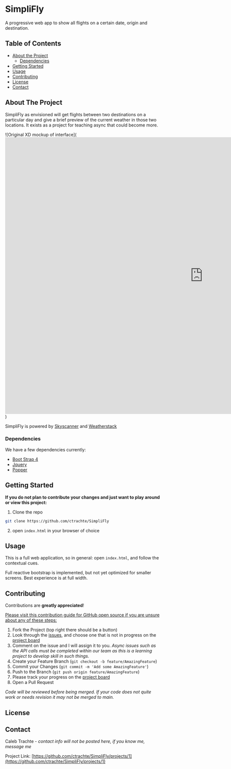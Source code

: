 # SimpliFly
A progressive web app to show all flights on a certain date, origin and destination.

<!-- TABLE OF CONTENTS -->
## Table of Contents

* [About the Project](#about-the-project)
  * [Dependencies](#Dependencies)
* [Getting Started](#getting-started)
* [Usage](#usage)
* [Contributing](#contributing)
* [License](#license)
* [Contact](#contact)


<!-- ABOUT THE PROJECT -->
## About The Project

SimpliFly as envisioned will get flights between two destinations on a particular day and give a brief preview of the current weather in those two locations.  It exists as a project for teaching async that could become more.

![Original XD mockup of interface](<iframe width="1280" height="896" src="https://xd.adobe.com/embed/f24608e4-c4ce-4df1-bd4c-697f6df3e1f9-a715/" frameborder="0" allowfullscreen></iframe>)

SimpliFly is powered by [Skyscanner](https://rapidapi.com/skyscanner/api/skyscanner-flight-search) and [Weatherstack](https://weatherstack.com/)

### Dependencies

We have a few dependencies currently:
* [Boot Strap 4](https://getbootstrap.com/)
* [Jquery](https://jquery.com/)
* [Popper](https://popper.js.org/)

<!-- GETTING STARTED -->
## Getting Started
**If you do not plan to contribute your changes and just want to play around or view this project:**
1. Clone the repo
```sh
git clone https://github.com/ctrachte/SimpliFly
```
2. open `index.html` in your browser of choice

<!-- USAGE EXAMPLES -->
## Usage

This is a full web application, so in general: open `index.html`,  and follow the contextual cues.

Full reactive bootstrap is implemented, but not yet optimized for smaller screens.  Best experience is at full width.

<!-- CONTRIBUTING -->
## Contributing

Contributions are **greatly appreciated**!

[Please visit this contribution guide for GitHub open source if you are unsure about any of these steps:](https://gist.github.com/Chaser324/ce0505fbed06b947d962)

1. Fork the Project (top right there should be a button)
2. Look through the [issues](https://github.com/ctrachte/SimpliFly/issues), and choose one that is not in progress on the [project board](https://github.com/ctrachte/SimpliFly/projects/1)
3. Comment on the issue and I will assign it to you. *Async issues such as the API calls must be completed within our team as this is a learning project to develop skill in such things.*
4. Create your Feature Branch (`git checkout -b feature/AmazingFeature`)
5. Commit your Changes (`git commit -m 'Add some AmazingFeature'`)
6. Push to the Branch (`git push origin feature/AmazingFeature`)
7. Please track your progress on the [project board](https://github.com/ctrachte/SimpliFly/projects/1)
8. Open a Pull Request 

*Code will be reviewed before being merged. If your code does not quite work or needs revision it may not be merged to main.*


<!-- LICENSE -->
## License



<!-- CONTACT -->
## Contact

Caleb Trachte - *contact info will not be posted here, if you know me, message me*

Project Link: [https://github.com/ctrachte/SimpliFly/projects/1](https://github.com/ctrachte/SimpliFly/projects/1)

